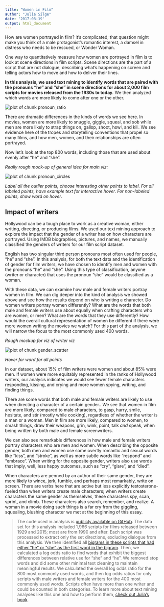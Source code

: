 ```yaml
---
title: "Women in Film"
author: "Julia Silge"
date: '2017-08-19'
output: html_document
---
```




How are women portrayed in film? It’s complicated; that question might make you think of a male protagonist’s romantic interest, a damsel in distress who needs to be rescued, or Wonder Woman.

One way to quantitatively measure how women are portrayed in film is to look at scene directions in film scripts. Scene directions are the part of a script that are not dialogue, describing what’s happening on screen and telling actors how to move and how to deliver their lines.

**In this analysis, we used text mining to identify words that are paired with the pronouns “he” and “she” in scene directions for about 2,000 film scripts for movies released from the 1930s to today.** We then analyzed which words are more likely to come after one or the other.





![plot of chunk pronoun_ratio](figure/pronoun_ratio-1.png)

There are dramatic differences in the kinds of words we see here. In movies, women are more likely to snuggle, giggle, squeal, and sob while men are more likely to strap things on, gallop, shoot, howl, and kill. We see evidence here of the tropes and storytelling conventions that propel so many films, and how men, women, and their relationships are often portrayed.

Now let’s look at the top 800 words, including those that are used about evenly after “he” and “she”.

*Really rough mock-up of general idea for main viz:*

![plot of chunk pronoun_circles](figure/pronoun_circles-1.png)

*Label all the outlier points, choose interesting other points to label. For all labeled points, have example text for interactive hover. For non-labeled points, show word on hover.*








## Impact of writers

Hollywood can be a tough place to work as a creative woman, either writing, directing, or producing films. We used our text mining approach to explore the impact that the gender of a writer has on how characters are portrayed. Using IMDB biographies, pictures, and names, we manually classified the genders of writers for our film script dataset.

English has two singular third person pronouns most often used for people, “he” and “she”. In this analysis, for both the text data and the identification of gender for film writers, we have chosen to identify men and women with the pronouns “he” and “she”. Using this type of classification, anyone (writer or character) that uses the pronoun “she” would be classified as a woman. 

With these data, we can examine how male and female writers portray women in film. We can dig deeper into the kind of analysis we showed above and see how the results depend on who is writing a character. Do women writers portray women differently? What are the words that both male and female writers use about equally when crafting characters who are women, or men? What are the words that they use differently? How would the overall cultural representation of women be different if there were more women writing the movies we watch? For this part of the analysis, we will narrow the focus to the most commonly used 400 words.


*Rough mockup for viz of writer viz*

![plot of chunk gender_scatter](figure/gender_scatter-1.png)

*Hover for word for all points*

In our dataset, about 15% of film writers were women and about 85% were men. If women were more equitably represented in the ranks of Hollywood writers, our analysis indicates we would see fewer female characters responding, kissing, and crying and more women spying, writing, and finding things. 

There are some words that both male and female writers are likely to use when directing a character of a certain gender.. We see that women in film are more likely, compared to male characters, to gasp, hurry, smile, hesitate, and stir (mostly while cooking), regardless of whether the writer is a man or a woman. Men in film are more likely, compared to women, to smash things, draw their weapons, grin, wink, point, talk *and* speak, when being written by both male and female screenwriters.

We can also see remarkable differences in how male and female writers portray characters who are men and women. When describing the opposite gender, both men and women use some overtly romantic and sexual words like “kiss”, and “stroke”, as well as more subtle words like “respond” and “embrace”. When writing for the opposite gender, writers also use words that imply, well, less happy outcomes, such as “cry”, “glare”, and “died”.

When characters are penned by an author of their same gender, they are more likely to wince, jerk, fumble, and perhaps most remarkably, write on screen. There are verbs here that are active but less explicitly testosterone-fueled than when writers create male characters; when writers create characters the same gender as themselves, these characters spy, scan, sprint, and climb. These characters also search, remember, and realize. A woman in a movie doing such things is a far cry from the giggling, squealing, blushing character we met at the beginning of this essay.

> The code used in analysis is [publicly available on GitHub](https://github.com/juliasilge/women-in-film). The data set for this analysis included 1,966 scripts for films released between 1929 and 2015; most are from 1990 and after. Each script was processed to extract only the set directions, excluding dialogue from this analysis. We then identified all [bigrams in these scripts that had either “he” or “she” as the first word in the bigram](https://juliasilge.com/blog/gender-pronouns). Then, we calculated a log odds ratio to find words that exhibit the biggest differences between relative use for “she” and “he”. We removed stop words and did some other minimal text cleaning to maintain meaningful results. We calculated the overall log odds ratio for the 800 most commonly used words, and then log odds ratios for only scripts with male writers and female writers for the 400 most commonly used words. Scripts often have more than one writer and could be counted in both categories. To learn more about text mining analyses like this one and how to perform them, [check out Julia’s book](http://tidytextmining.com). 




